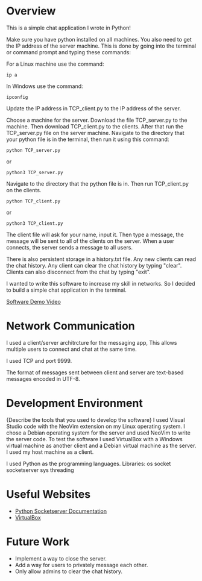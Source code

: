 # Overview

This is a simple chat application I wrote in Python!

Make sure you have python installed on all machines. You also need to get the IP address of the server machine. This is done by going into the terminal or command prompt and typing these commands:

For a Linux machine use the command:
```
ip a
```

In Windows use the command:
```
ipconfig
```

Update the IP address in TCP_client.py to the IP address of the server.

Choose a machine for the server. Download the file TCP_server.py to the machine. Then download TCP_client.py to the clients. After that run the TCP_server.py file on the server machine.
Navigate to the directory that your python file is in the terminal, then run it using this command:
```
python TCP_server.py
```
or
```
python3 TCP_server.py
```

Navigate to the directory that the python file is in. Then run TCP_client.py on the clients.
```
python TCP_client.py
```
or
```
python3 TCP_client.py
```

The client file will ask for your name, input it. Then type a message, the message will be sent to all of the clients on the server. When a user connects, the server sends a message to all users.

There is also persistent storage in a history.txt file. Any new clients can read the chat history. Any client can clear the chat history by typing "clear". Clients can also disconnect from the chat by typing "exit".

I wanted to write this software to increase my skill in networks. So I decided to build a simple chat application in the terminal.

[Software Demo Video](http://youtube.link.goes.here)

# Network Communication

I used a client/server architrcture for the messaging app, This allows multiple users to connect and chat at the same time.

I used TCP and port 9999.

The format of messages sent between client and server are text-based messages encoded in UTF-8.

# Development Environment

{Describe the tools that you used to develop the software}
I used Visual Studio code with the NeoVim extension on my Linux operating system. I chose a Debian operating system for the server and used NeoVim to write the server code. To test the software I used VirtualBox with a Windows virtual machine as another client and a Debian virtual machine as the server. I used my host machine as a client.

I used Python as the programming languages.
Libraries:
os
socket
socketserver
sys
threading

# Useful Websites

* [Python Socketserver Documentation](https://docs.python.org/3/library/socketserver.html)
* [VirtualBox](https://www.oracle.com/virtualization/technologies/vm/downloads/virtualbox-downloads.html)

# Future Work

* Implement a way to close the server.
* Add a way for users to privately message each other.
* Only allow admins to clear the chat history.

